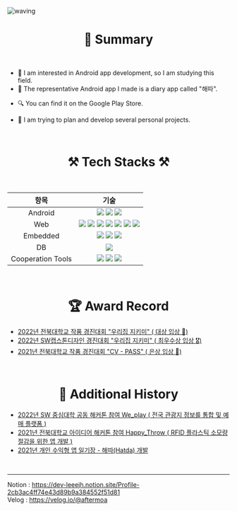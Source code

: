 ![waving](https://capsule-render.vercel.app/api?type=waving&height=200&animation=fadeIn&text=LeeJungHwan&fontAlign=70&fontAlignY=40&color=gradient)
 
 <h1 align="center"> 📝 Summary </h1>

</br>

- 🧰 I am interested in Android app development, so I am studying this field.
- 🎨 The representative Android app I made is a diary app called "해따".
* 🔍 You can find it on the Google Play Store.
- 🥽 I am trying to plan and develop several personal projects.

<br/>


<h1 align="center"> ⚒️ Tech Stacks ⚒️ </h1>

<br/>

<div align="center">
 <table>
   <thead >
     <tr>
       <th>항목</th>
       <th>기술</th>
     </tr>
   </thead>
   <tbody align="center">
     <tr>
       <td>Android</td>
          <td> 
               <img src="https://img.shields.io/badge/Android-3DDC84?style=for-the-badge&&logo=Android&logoColor=white"/>
               <img src="https://img.shields.io/badge/Kotlin-7F52FF?style=for-the-badge&&logo=Kotlin&logoColor=white"/> 
               <img src="https://img.shields.io/badge/JAVA-007396?style=for-the-badge&&logo=JAVA&logoColor=white"/> 
          </td>
     </tr>
     <tr>
       <td>Web</td>
         <td> 
            <img src = "https://img.shields.io/badge/Visual%20Studio%20Code-A566FF?style=for-the-badge&&logo=Visual%20Studio%20Code&logoColor=#007ACC" />
            <img src="https://img.shields.io/badge/node.js-339933?style=for-the-badge&logo=Node.js&logoColor=white">
            <img src="https://img.shields.io/badge/react-61DAFB?style=for-the-badge&logo=react&logoColor=black">
            <img src="https://img.shields.io/badge/css-1572B6?style=for-the-badge&logo=css3&logoColor=white">
            <img src="https://img.shields.io/badge/javascript-F7DF1E?style=for-the-badge&logo=javascript&logoColor=black">
            <img src="https://img.shields.io/badge/express-000000?style=for-the-badge&logo=express&logoColor=white">
            <img src="https://img.shields.io/badge/bootstrap-7952B3?style=for-the-badge&logo=bootstrap&logoColor=white">
      </td>
     </tr>
     <tr>
       <td>Embedded</td>
         <td>
            <img src = "https://img.shields.io/badge/linux-FCC624?style=for-the-badge&logo=linux&logoColor=black"> 
            <img src = "https://img.shields.io/badge/Ubuntu-EAEAEA?style=for-the-badge&&logo=Ubuntu&logoColor=#FFFFFF" />
            <img src = "https://img.shields.io/badge/Raspberry Pi-DD0031?style=for-the-badge&logo=Raspberry Pi&logoColor=white">
         </td>
     </tr>
    <tr>
       <td>DB</td>
         <td> 
          <img src="https://img.shields.io/badge/Firebase-FFCA28?style=for-the-badge&&logo=firebase&logoColor=white"> 
         </td>
     </tr>
    <tr>
       <td>Cooperation Tools</td>
         <td>
          <img src="https://img.shields.io/badge/git-F05032?style=for-the-badge&logo=git&logoColor=white">
          <img src="https://img.shields.io/badge/github-181717?style=for-the-badge&&logo=github&logoColor=white">
          <img src="https://img.shields.io/badge/Notion-00599C?style=for-the-badge&&logo=Notion&logoColor=white"/> 
         </td>
     </tr>
   </tbody>
 </table>
</div>

<br/>


<h1 align="center"> 🏆 Award Record </h1>

- [ 2022년 전북대학교 작품 경진대회 "우리집 지키미" ( 대상 입상 🏅) ](https://github.com/LeeJungHwan-Dev/2022_Capstone-Design) <br/>
- [ 2022년 SW캡스톤디자인 경진대회 "우리집 지키미" ( 최우수상 입상 🎖️) ](https://github.com/LeeJungHwan-Dev/2022_Capstone-Design) <br/>
- [ 2021년 전북대학교 작품 경진대회 "CV - PASS" ( 은상 입상 🥈) ](https://github.com/LeeJungHwan-Dev/2021_Competition_CV_PASS)
<br/>

<h1 align="center"> 📝 Additional History </h1>

- [ 2022년 SW 중심대학 공동 해커톤 참여 We_play ( 전국 관광지 정보를 통합 및 예매 플랫폼 ) ](https://github.com/LeeJungHwan-Dev/2022_SW_HackAthon_We_Play) <br/>
- [ 2021년 전북대학교 아이디어 해커톤 참여 Happy_Throw ( RFID 플라스틱 소모량 절감을 위한 앱 개발 ) ](https://github.com/LeeJungHwan-Dev/2021_IDEA_HackAthon_Happy_Throw) <br/>
- [ 2021년 개인 수익형 앱 일기장 - 해따(Hatda) 개발 ](https://github.com/LeeJungHwan-Dev/GooglePlay_Hatda)
 <br/>

---
Notion : https://dev-leeejh.notion.site/Profile-2cb3ac4ff74e43d89b9a384552f51d81 <br/>
Velog : https://velog.io/@aftermoa
